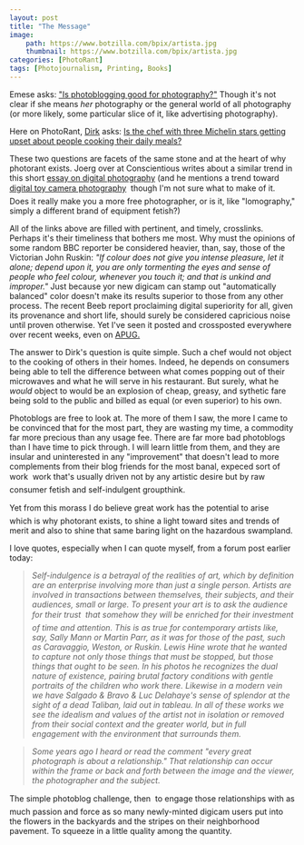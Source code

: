 ```yaml
---
layout: post
title: "The Message"
image:
    path: https://www.botzilla.com/bpix/artista.jpg
    thumbnail: https://www.botzilla.com/bpix/artista.jpg
categories: [PhotoRant]
tags: [Photojournalism, Printing, Books]
---
```


Emese asks: <a title="Is photoblogging good for photography?" href="{{ site.baseurl }}{% post_url 2006-07-18-Dag %}">"Is photoblogging good for photography?"</a> Though it's not clear if she means <i>her</i> photography or the general world of all photography (or more likely, some particular slice of it, like advertising photography).

Here on PhotoRant, <a href="http://www.unicircuits.com/" rel="acquaintance">Dirk</a> asks: <a href="/blog/archives/000270.html">Is the chef with three Michelin stars getting upset about people cooking their daily meals?</a>


<!--more-->
These two questions are facets of the same stone and at the heart of why photorant exists. Joerg over at Conscientious writes about a similar trend in this short <a href="http://www.jmcolberg.com/weblog/archives/000857.html">essay on digital photography</a> (and he mentions a trend toward <a href="http://www.mono211.com/h0liday/"> digital toy camera photography</a> &#151; though I'm not sure what to make of it. Does it really make you a more free photographer, or is it, like "lomography," simply a different brand of equipment fetish?)

All of the links above are filled with pertinent, and timely, crosslinks. Perhaps it's their timeliness that bothers me most. Why must the opinions of some random BBC reporter be considered heavier, than, say, those of the Victorian John Ruskin: <i>"If colour does not give you intense pleasure, let it alone; depend upon it, you are only tormenting the eyes and sense of people who feel colour, whenever you touch it; and that is unkind and improper."</i> Just because yor new digicam can stamp out "automatically balanced" color doesn't make its results superior to those from any other process. The recent Beeb report proclaiming digital superiority for all, given its provenance and short life, should surely be considered capricious noise until proven otherwise. Yet I've seen it posted and crossposted everywhere over recent weeks, even on <a href="http://www.apug.org/">APUG.</a>

The answer to Dirk's question is quite simple. Such a chef would not object to the cooking of others in their homes. Indeed, he depends on consumers being able to tell the difference between what comes popping out of their microwaves and what he will serve in his restaurant. But surely, what he <i>would</i> object to would be an explosion of cheap, greasy, and sythetic fare being sold to the public and billed as equal (or even superior) to his own.

Photoblogs are free to look at. The more of them I saw, the more I came to be convinced that for the most part, they are wasting my time, a commodity far more precious than any usage fee. There are far more bad photoblogs than I have time to pick through. I will learn little from them, and they are insular and uninterested in any "improvement" that doesn't lead to more complements from their blog friends for the most banal, expeced sort of work &#151; work that's usually driven not by any artistic desire but by raw consumer fetish and self-indulgent groupthink.

Yet from this morass I do believe great work has the potential to arise &#151; which is why photorant exists, to shine a light toward sites and trends of merit and also to shine that same baring light on the hazardous swampland.

I love quotes, especially when I can quote myself, from a forum post earlier today:

> <i>Self-indulgence is a betrayal of the realities of art, which by definition are an enterprise involving more than just a single person. Artists are involved in transactions between themselves, their subjects, and their audiences, small or large. To present your art is to ask the audience for their trust &#151; that somehow they will be enriched for their investment of time and attention. This is as true for contemporary artists like, say, Sally Mann or Martin Parr, as it was for those of the past, such as Caravaggio, Weston, or Ruskin. Lewis Hine wrote that he wanted to capture not only those things that must be stopped, but those things that ought to be seen. In his photos he recognizes the dual nature of existence, pairing brutal factory conditions with gentle portraits of the children who work there. Likewise in a modern vein we have Salgado &amp; Bravo &amp; Luc Delahaye's sense of splendor at the sight of a dead Taliban, laid out in tableau. In all of these works we see the idealism and values of the artist not in isolation or removed from their social context and the greater world, but in full engagement with the environment that surrounds them. </i>

> <i>Some years ago I heard or read the comment "every great photograph is about a relationship." That relationship can occur within the frame or back and forth between the image and the viewer, the photographer and the subject.</i>

The simple photoblog challenge, then &#151; to engage those relationships with as much passion and force as so many newly-minted digicam users put into the flowers in the backyards and the stripes on their neighborhood pavement. To squeeze in a little quality among the quantity.

